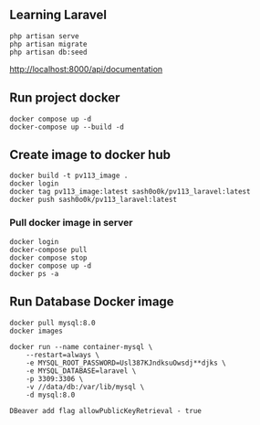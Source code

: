 ## Learning Laravel
```
php artisan serve
php artisan migrate
php artisan db:seed
```
[http://localhost:8000/api/documentation](http://localhost:8000/api/documentation)


## Run project docker
```
docker compose up -d
docker-compose up --build -d
```

## Create image to docker hub
```
docker build -t pv113_image .
docker login
docker tag pv113_image:latest sash0o0k/pv113_laravel:latest
docker push sash0o0k/pv113_laravel:latest
```

### Pull docker image in server
```
docker login
docker-compose pull
docker compose stop
docker compose up -d
docker ps -a
```

## Run Database Docker image
```
docker pull mysql:8.0
docker images

docker run --name container-mysql \
	--restart=always \
	-e MYSQL_ROOT_PASSWORD=Usl387KJndksuOwsdj**djks \
	-e MYSQL_DATABASE=laravel \
	-p 3309:3306 \
	-v //data/db:/var/lib/mysql \
	-d mysql:8.0
	
DBeaver add flag allowPublicKeyRetrieval - true
```

